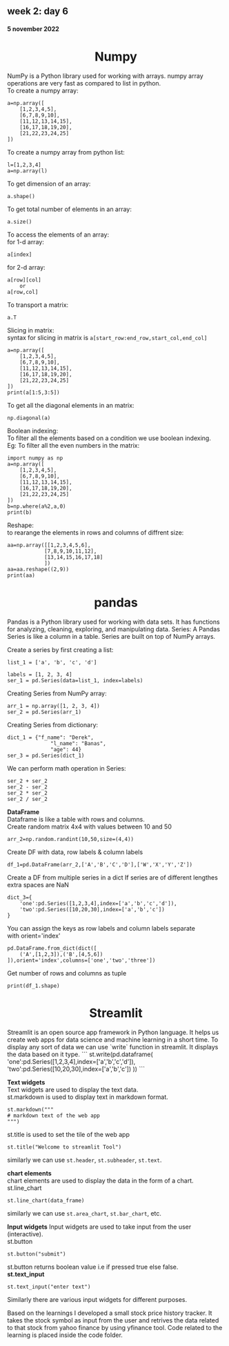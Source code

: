 ## week 2: day 6  
#### 5 november 2022 
<h1 align="center"> Numpy</h1>  

NumPy is a Python library used for working with arrays. numpy array operations are very fast as compared to list in python.  
To create a numpy array:  
```
a=np.array([
    [1,2,3,4,5],
    [6,7,8,9,10],
    [11,12,13,14,15],
    [16,17,18,19,20],
    [21,22,23,24,25]
])
```  
To create a numpy array from python list:  
```  
l=[1,2,3,4]
a=np.array(l)
```  
To get dimension of an array:  
```
a.shape()
```  
To get total number of elements in an array:  
```
a.size()
```  
To access the elements of an array:  
for 1-d array:  
```
a[index]
```
for 2-d array:  
```
a[row][col]
    or
a[row,col]
```
To transport a matrix:  
```
a.T
```
Slicing in matrix:  
syntax for slicing in matrix is `a[start_row:end_row,start_col,end_col]`
```
a=np.array([
    [1,2,3,4,5],
    [6,7,8,9,10],
    [11,12,13,14,15],
    [16,17,18,19,20],
    [21,22,23,24,25]
])
print(a[1:5,3:5])
```
To get all the diagonal elements in an matrix:  
```
np.diagonal(a)
```
Boolean indexing:  
To filter all the elements based on a condition we use boolean indexing.  
Eg: To filter all the even numbers in the matrix:  
```
import numpy as np
a=np.array([
    [1,2,3,4,5],
    [6,7,8,9,10],
    [11,12,13,14,15],
    [16,17,18,19,20],
    [21,22,23,24,25]
])
b=np.where(a%2,a,0)
print(b)
```
Reshape:  
to rearange the elements in rows and columns of diffrent size:  
```
aa=np.array([[1,2,3,4,5,6],
            [7,8,9,10,11,12],
            [13,14,15,16,17,18]
            ])
aa=aa.reshape((2,9))
print(aa)
```
<h1 align="center">pandas</h1>  
Pandas is a Python library used for working with data sets. It has functions for analyzing, cleaning, exploring, and manipulating data.  
Series:  
A Pandas Series is like a column in a table.
Series are built on top of NumPy arrays.  

Create a series by first creating a list:  
``` 
list_1 = ['a', 'b', 'c', 'd']

labels = [1, 2, 3, 4]
ser_1 = pd.Series(data=list_1, index=labels)
```
Creating Series from NumPy array:  
```
arr_1 = np.array([1, 2, 3, 4])
ser_2 = pd.Series(arr_1)
```
Creating Series from dictionary:  
```
dict_1 = {"f_name": "Derek", 
              "l_name": "Banas", 
              "age": 44}
ser_3 = pd.Series(dict_1)
```
We can perform math operation in Series:  
```
ser_2 + ser_2
ser_2 - ser_2
ser_2 * ser_2
ser_2 / ser_2
```
**DataFrame**  
Dataframe is like a table with rows and columns.  
Create random matrix 4x4 with values between 10 and 50  
```
arr_2=np.random.randint(10,50,size=(4,4))
```
Create DF with data, row labels & column labels  
```
df_1=pd.DataFrame(arr_2,['A','B','C','D'],['W','X','Y','Z'])
```
Create a DF from multiple series in a dict If series are of different lengthes extra spaces are NaN  
```
dict_3={
    'one':pd.Series([1,2,3,4],index=['a','b','c','d']),
    'two':pd.Series([10,20,30],index=['a','b','c'])
}
```
You can assign the keys as row labels and column labels separate  
with orient='index'
```
pd.DataFrame.from_dict(dict([
    ('A',[1,2,3]),('B',[4,5,6])
]),orient='index',columns=['one','two','three'])
```
Get number of rows and columns as tuple  
```
print(df_1.shape)
```
<h1 align="center">Streamlit</h1>  
Streamlit is an open source app framework in Python language. It helps us create web apps for data science and machine learning in a short time.  
To display any sort of data we can use `write` function in streamlit. It displays the data based on it type.  
```
st.write(pd.dataframe(
    'one':pd.Series([1,2,3,4],index=['a','b','c','d']),
    'two':pd.Series([10,20,30],index=['a','b','c'])
))
```

**Text widgets**  
Text widgets are used to display the text data.  
st.markdown  is used to display text in markdown format.  
```
st.markdown("""
# markdown text of the web app
""")
```
st.title is used to set the tile of the web app  
```
st.title("Welcome to streamlit Tool")
```
similarly we can use `st.header`, `st.subheader`, `st.text`.  

**chart elements**  
chart elements are used to display the data in the form of a chart.  
st.line_chart  
```
st.line_chart(data_frame)
```
similarly we can use `st.area_chart`, `st.bar_chart`, etc.  

**Input widgets**
Input widgets are used to take input from the user (interactive).  
st.button  
```
st.button("submit")
```
st.button returns boolean value i.e if pressed true else false.  
**st.text_input**  
```
st.text_input("enter text")
```
Similarly there are various input widgets for different purposes.  

Based on the learnings I developed a small stock price history tracker. It takes the stock symbol as input from the user and retrives the data related to that stock from yahoo finance by using yfinance tool. Code related to the learning is placed inside the code folder.  
